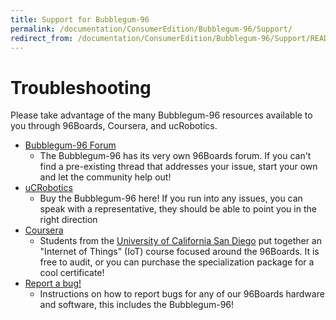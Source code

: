 ```yaml
---
title: Support for Bubblegum-96
permalink: /documentation/ConsumerEdition/Bubblegum-96/Support/
redirect_from: /documentation/ConsumerEdition/Bubblegum-96/Support/README.md/
---
```

# Troubleshooting

Please take advantage of the many Bubblegum-96 resources available to you through 96Boards, Coursera, and ucRobotics.

- [Bubblegum-96 Forum](https://www.96boards.org/forums/forum/products/bubblegum96/)
   - The Bubblegum-96 has its very own 96Boards forum. If you can't find a pre-existing thread that addresses your issue, start your own and let the community help out!
- [uCRobotics](http://www.ucrobotics.com.cn/)
   - Buy the Bubblegum-96 here! If you run into any issues, you can speak with a representative, they should be able to point you in the right direction
- [Coursera](https://www.coursera.org/specializations/internet-of-things)
   - Students from the [University of California San Diego](https://ucsd.edu/) put together an "Internet of Things" (IoT) course focused around the 96Boards. It is free to audit, or you can purchase the specialization package for a cool certificate!
- [Report a bug!](../../../Extras/Report_a_bug.md)
   - Instructions on how to report bugs for any of our 96Boards hardware and software, this includes the Bubblegum-96!
